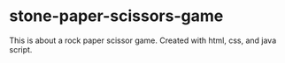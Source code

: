 # stone-paper-scissors-game
This is about a rock paper scissor game. Created with html, css, and java script.
